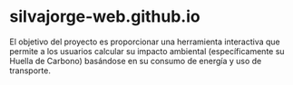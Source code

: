 # silvajorge-web.github.io
El objetivo del proyecto es proporcionar una herramienta interactiva que permite a los usuarios calcular su impacto ambiental (específicamente su Huella de Carbono) basándose en su consumo de energía y uso de transporte.

